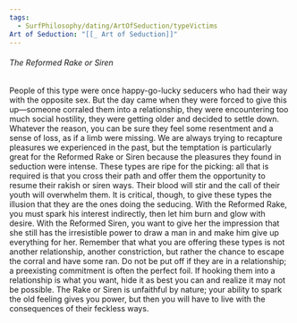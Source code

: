 ```yaml
---
tags:
  - SurfPhilosophy/dating/ArtOfSeduction/typeVictims
Art of Seduction: "[[_ Art of Seduction]]"
---
```



###### The Reformed Rake or Siren
People of this type were once happy-go-lucky seducers who had their way with the opposite sex. But the day came when they were forced to give this up—someone corraled them into a relationship, they were encountering too much social hostility, they were getting older and decided to settle down. Whatever the reason, you can be sure they feel some resentment and a sense of loss, as if a limb were missing. We are always trying to recapture pleasures we experienced in the past, but the temptation is particularly great for the Reformed Rake or Siren because the pleasures they found in seduction were intense. These types are ripe for the picking: all that is required is that you cross their path and offer them the opportunity to resume their rakish or siren ways. Their blood will stir and the call of their youth will overwhelm them. It is critical, though, to give these types the illusion that they are the ones doing the seducing. With the Reformed Rake, you must spark his interest indirectly, then let him burn and glow with desire. With the Reformed Siren, you want to give her the impression that she still has the irresistible power to draw a man in and make him give up everything for her. Remember that what you are offering these types is not another relationship, another constriction, but rather the chance to escape the corral and have some ran. Do not be put off if they are in a relationship; a preexisting commitment is often the perfect foil. If hooking them into a relationship is what you want, hide it as best you can and realize it may not be possible. The Rake or Siren is unfaithful by nature; your ability to spark the old feeling gives you power, but then you will have to live with the consequences of their feckless ways.